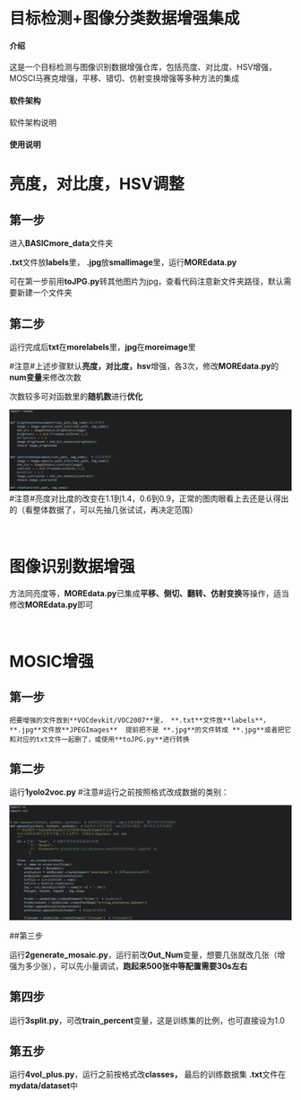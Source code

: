 # 目标检测+图像分类数据增强集成

#### 介绍
这是一个目标检测与图像识别数据增强仓库，包括亮度、对比度、HSV增强，MOSCI马赛克增强，平移、错切、仿射变换增强等多种方法的集成

#### 软件架构
软件架构说明



#### 使用说明

# 亮度，对比度，HSV调整

## 第一步

进入**BASICmore_data**文件夹

 **.txt**文件放**labels**里， **.jpg**放**smallimage**里，运行**MOREdata.py**

可在第一步前用**toJPG.py**转其他图片为jpg，查看代码注意新文件夹路径，默认需要新建一个文件夹

## 第二步

运行完成后**txt**在**morelabels**里，**jpg**在**moreimage**里

​#注意#​上述步骤默认**亮度，对比度，hsv**增强，各3次，修改**MOREdata.py**的**num变量**来修改次数

次数较多可对函数里的**随机数**进行**优化**

​![511baca347ff94c24dcb3c03d20dafd](assets/511baca347ff94c24dcb3c03d20dafd-20240823142917-bsp069l.png)  
​#注意#​亮度对比度的改变在1.1到1.4，0.6到0.9，正常的图肉眼看上去还是认得出的（看整体数据了，可以先抽几张试试，再决定范围）

‍

# 图像识别数据增强

方法同亮度等，**MOREdata.py**已集成**平移、侧切、翻转、仿射变换**等操作，适当修改**MOREdata.py**即可

‍

# MOSIC增强

## 第一步

    把要增强的文件放到**VOCdevkit/VOC2007**​里， **.txt**文件放**labels**， **.jpg**文件放**JPEGImages**	提前把不是 **.jpg**的文件转成 **.jpg**或者把它和对应的txt文件一起删了，或使用**toJPG.py**进行转换

## 第二步

运行**1yolo2voc.py**
#注意#​运行之前按照格式改成数据的类别：

​![ef4a60ea9402a177154fc47970185e5](assets/ef4a60ea9402a177154fc47970185e5-20240823141225-rqvlvwv.png)

##第三步

运行**2generate_mosaic.py**，运行前改**Out_Num**变量，想要几张就改几张（增强为多少张），可以先小量调试，**跑起来500张中等配置需要30s左右**

## 第四步

运行**3split.py**，可改**train_percent**变量，这是训练集的比例，也可直接设为1.0

## 第五步

运行**4vol_plus.py**，运行之前按格式改**classes，** 最后的训练数据集 **.txt**文件在**mydata/dataset**中

‍



